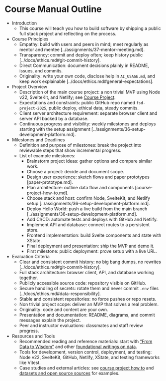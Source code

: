# Course Manual Outline

- Introduction
  - This course will teach you how to build software by shipping a public full stack project and reflecting on the process.
- Course Principles
  - Empathy: build with users and peers in mind; meet regularly as mentor and mentee [../assignments/37-mentor-meeting.md].
  - Transparency: commit and deploy often; keep history public [../docs/ethics.md#git-commit-history].
  - Direct Communication: document decisions plainly in README, issues, and commits.
  - Originality: write your own code, disclose help in `AI_USAGE.md`, and keep work explainable [../docs/ethics.md#general-expectations].
- Project Overview
  - Description of the main course project: a non trivial MVP using Node v22, SvelteKit, and Netlify; see [Course Project](../assignments/48-course-project.md).
  - Expectations and constraints: public GitHub repo named `fsd-project-2025`, public deploy, ethical data, steady commits.
  - Client server architecture requirement: separate browser client and server API backed by a database.
  - Continuous progress and visibility: weekly milestones and deploys starting with the setup assignment [../assignments/36-setup-development-platform.md].
- Milestones and Deadlines
  - Definition and purpose of milestones: break the project into reviewable steps that show incremental progress.
  - List of example milestones:
    - Brainstorm project ideas: gather options and compare similar work.
    - Choose a project: decide and document scope.
    - Design user experience: sketch flows and paper prototypes [paper-prototype.md].
    - Plan architecture: outline data flow and components [course-project-how-to.md].
    - Choose stack and host: confirm Node, SvelteKit, and Netlify setup [../assignments/36-setup-development-platform.md].
    - Deploy Hello World: push a live build from the main branch [../assignments/36-setup-development-platform.md].
    - Add CI/CD: automate tests and deploys with GitHub and Netlify.
    - Implement API and database: connect routes to a persistent store.
    - Frontend implementation: build Svelte components and state with XState.
    - Final deployment and presentation: ship the MVP and demo it.
    - First milestone: public deployment: prove setup with a live URL.
- Evaluation Criteria
  - Clear and consistent commit history: no big bang dumps, no rewrites [../docs/ethics.md#git-commit-history].
  - Full stack architecture: browser client, API, and database working together.
  - Publicly accessible source code: repository visible on GitHub.
  - Secure handling of secrets: rotate them and never commit `.env` files [../docs/ethics.md#data-responsibility].
  - Stable and consistent repositories: no force pushes or repo resets.
  - Non trivial project scope: deliver an MVP that solves a real problem.
  - Originality: code and content are your own.
  - Presentation and documentation: README, diagrams, and commit messages explain the project.
  - Peer and instructor evaluations: classmates and staff review progress.
- Resources and Tools
  - Recommended reading and reference materials: start with [“From Data to Wisdom”](../assignments/36-read-ackoff-from-data-to-wisdom.md) and other [foundational writings on data](data-foundational-writings-on-data.md).
  - Tools for development, version control, deployment, and testing: Node v22, SvelteKit, GitHub, Netlify, XState, and testing frameworks like Vitest.
  - Case studies and external articles: see [course project how to](course-project-how-to.md) and [datasets and open source sources](datasets-open-source.md) for examples.
